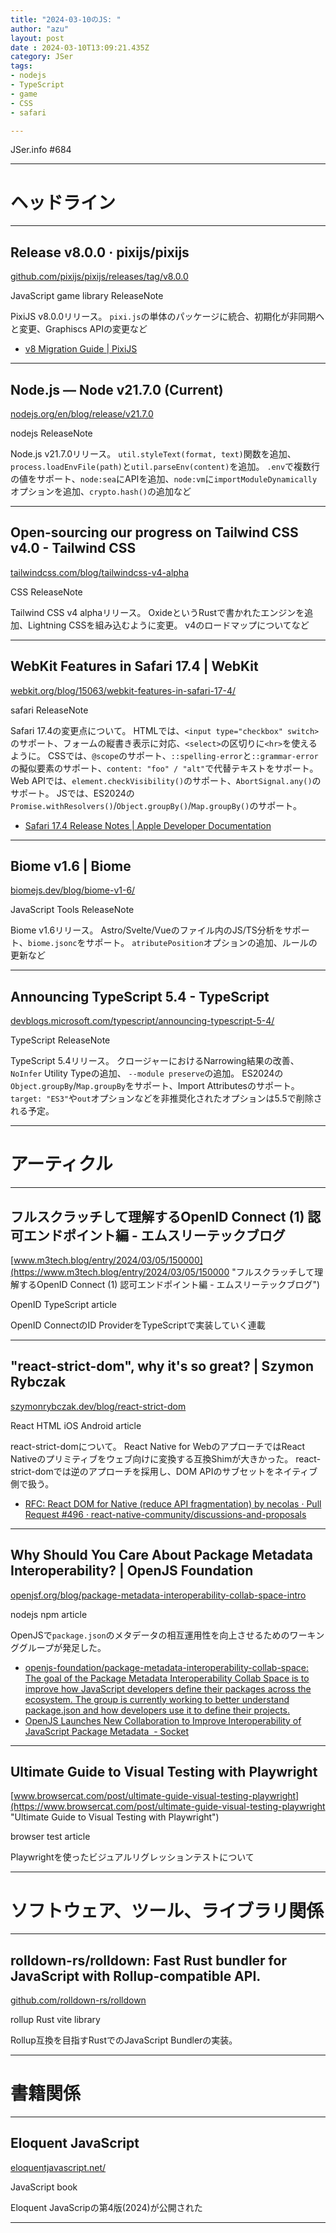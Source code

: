 ```yaml
---
title: "2024-03-10のJS: "
author: "azu"
layout: post
date : 2024-03-10T13:09:21.435Z
category: JSer
tags:
- nodejs
- TypeScript
- game
- CSS
- safari

---
```


JSer.info #684

----

<h1 class="site-genre">ヘッドライン</h1>

----

## Release v8.0.0 · pixijs/pixijs
[github.com/pixijs/pixijs/releases/tag/v8.0.0](https://github.com/pixijs/pixijs/releases/tag/v8.0.0 "Release v8.0.0 · pixijs/pixijs")
<p class="jser-tags jser-tag-icon"><span class="jser-tag">JavaScript</span> <span class="jser-tag">game</span> <span class="jser-tag">library</span> <span class="jser-tag">ReleaseNote</span></p>

PixiJS v8.0.0リリース。
`pixi.js`の単体のパッケージに統合、初期化が非同期へと変更、Graphiscs APIの変更など

- [v8 Migration Guide | PixiJS](https://pixijs.com/guides/migrations/v8 "v8 Migration Guide | PixiJS")

----

## Node.js — Node v21.7.0 (Current)
[nodejs.org/en/blog/release/v21.7.0](https://nodejs.org/en/blog/release/v21.7.0 "Node.js — Node v21.7.0 (Current)")
<p class="jser-tags jser-tag-icon"><span class="jser-tag">nodejs</span> <span class="jser-tag">ReleaseNote</span></p>

Node.js v21.7.0リリース。
`util.styleText(format, text)`関数を追加、`process.loadEnvFile(path)`と`util.parseEnv(content)`を追加。
`.env`で複数行の値をサポート、`node:sea`にAPIを追加、`node:vm`に`importModuleDynamically`オプションを追加、`crypto.hash()`の追加など


----

## Open-sourcing our progress on Tailwind CSS v4.0 - Tailwind CSS
[tailwindcss.com/blog/tailwindcss-v4-alpha](https://tailwindcss.com/blog/tailwindcss-v4-alpha "Open-sourcing our progress on Tailwind CSS v4.0 - Tailwind CSS")
<p class="jser-tags jser-tag-icon"><span class="jser-tag">CSS</span> <span class="jser-tag">ReleaseNote</span></p>

Tailwind CSS v4 alphaリリース。
OxideというRustで書かれたエンジンを追加、Lightning CSSを組み込むように変更。
v4のロードマップについてなど


----

## WebKit Features in Safari 17.4 | WebKit
[webkit.org/blog/15063/webkit-features-in-safari-17-4/](https://webkit.org/blog/15063/webkit-features-in-safari-17-4/ "WebKit Features in Safari 17.4 | WebKit")
<p class="jser-tags jser-tag-icon"><span class="jser-tag">safari</span> <span class="jser-tag">ReleaseNote</span></p>

Safari 17.4の変更点について。
HTMLでは、`<input type="checkbox" switch>`のサポート、フォームの縦書き表示に対応、`<select>`の区切りに`<hr>`を使えるように。
CSSでは、`@scope`のサポート、`::spelling-error`と`::grammar-error`の擬似要素のサポート、`content: "foo" / "alt"`で代替テキストをサポート。
Web APIでは、`element.checkVisibility()`のサポート、`AbortSignal.any()`のサポート。
JSでは、ES2024の`Promise.withResolvers()`/`Object.groupBy()`/`Map.groupBy()`のサポート。

- [Safari 17.4 Release Notes | Apple Developer Documentation](https://developer.apple.com/documentation/safari-release-notes/safari-17_4-release-notes "Safari 17.4 Release Notes | Apple Developer Documentation")

----

## Biome v1.6 | Biome
[biomejs.dev/blog/biome-v1-6/](https://biomejs.dev/blog/biome-v1-6/ "Biome v1.6 | Biome")
<p class="jser-tags jser-tag-icon"><span class="jser-tag">JavaScript</span> <span class="jser-tag">Tools</span> <span class="jser-tag">ReleaseNote</span></p>

Biome v1.6リリース。
Astro/Svelte/Vueのファイル内のJS/TS分析をサポート、`biome.jsonc`をサポート。
`atributePosition`オプションの追加、ルールの更新など


----

## Announcing TypeScript 5.4 - TypeScript
[devblogs.microsoft.com/typescript/announcing-typescript-5-4/](https://devblogs.microsoft.com/typescript/announcing-typescript-5-4/ "Announcing TypeScript 5.4 - TypeScript")
<p class="jser-tags jser-tag-icon"><span class="jser-tag">TypeScript</span> <span class="jser-tag">ReleaseNote</span></p>

TypeScript 5.4リリース。
クロージャーにおけるNarrowing結果の改善、`NoInfer` Utility Typeの追加、
`--module preserve`の追加。
ES2024の`Object.groupBy`/`Map.groupBy`をサポート、Import Attributesのサポート。
`target: "ES3"`や`out`オプションなどを非推奨化されたオプションは5.5で削除される予定。


----
<h1 class="site-genre">アーティクル</h1>

----

## フルスクラッチして理解するOpenID Connect (1) 認可エンドポイント編 - エムスリーテックブログ
[www.m3tech.blog/entry/2024/03/05/150000](https://www.m3tech.blog/entry/2024/03/05/150000 "フルスクラッチして理解するOpenID Connect (1) 認可エンドポイント編 - エムスリーテックブログ")
<p class="jser-tags jser-tag-icon"><span class="jser-tag">OpenID</span> <span class="jser-tag">TypeScript</span> <span class="jser-tag">article</span></p>

OpenID ConnectのID ProviderをTypeScriptで実装していく連載


----

## &quot;react-strict-dom&quot;, why it&#039;s so great? | Szymon Rybczak
[szymonrybczak.dev/blog/react-strict-dom](https://szymonrybczak.dev/blog/react-strict-dom "\&quot;react-strict-dom\&quot;, why it&#039;s so great? | Szymon Rybczak")
<p class="jser-tags jser-tag-icon"><span class="jser-tag">React</span> <span class="jser-tag">HTML</span> <span class="jser-tag">iOS</span> <span class="jser-tag">Android</span> <span class="jser-tag">article</span></p>

react-strict-domについて。
React Native for WebのアプローチではReact Nativeのプリミティブをウェブ向けに変換する互換Shimが大きかった。
react-strict-domでは逆のアプローチを採用し、DOM APIのサブセットをネイティブ側で扱う。

- [RFC: React DOM for Native (reduce API fragmentation) by necolas · Pull Request #496 · react-native-community/discussions-and-proposals](https://github.com/react-native-community/discussions-and-proposals/pull/496 "RFC: React DOM for Native (reduce API fragmentation) by necolas · Pull Request #496 · react-native-community/discussions-and-proposals")

----

## Why Should You Care About Package Metadata Interoperability? | OpenJS Foundation
[openjsf.org/blog/package-metadata-interoperability-collab-space-intro](https://openjsf.org/blog/package-metadata-interoperability-collab-space-intro "Why Should You Care About Package Metadata Interoperability? | OpenJS Foundation")
<p class="jser-tags jser-tag-icon"><span class="jser-tag">nodejs</span> <span class="jser-tag">npm</span> <span class="jser-tag">article</span></p>

OpenJSで`package.json`のメタデータの相互運用性を向上させるためのワーキンググループが発足した。

- [openjs-foundation/package-metadata-interoperability-collab-space: The goal of the Package Metadata Interoperability Collab Space is to improve how JavaScript developers define their packages across the ecosystem. The group is currently working to better understand package.json and how developers use it to define their projects.](https://github.com/openjs-foundation/package-metadata-interoperability-collab-space "openjs-foundation/package-metadata-interoperability-collab-space: The goal of the Package Metadata Interoperability Collab Space is to improve how JavaScript developers define their packages across the ecosystem. The group is currently working to better understand package.json and how developers use it to define their projects.")
- [OpenJS Launches New Collaboration to Improve Interoperability of JavaScript Package Metadata  - Socket](https://socket.dev/blog/openjs-improve-interoperability-of-javascript-package-metadata "OpenJS Launches New Collaboration to Improve Interoperability of JavaScript Package Metadata  - Socket")

----

## Ultimate Guide to Visual Testing with Playwright
[www.browsercat.com/post/ultimate-guide-visual-testing-playwright](https://www.browsercat.com/post/ultimate-guide-visual-testing-playwright "Ultimate Guide to Visual Testing with Playwright")
<p class="jser-tags jser-tag-icon"><span class="jser-tag">browser</span> <span class="jser-tag">test</span> <span class="jser-tag">article</span></p>

Playwrightを使ったビジュアルリグレッションテストについて


----
<h1 class="site-genre">ソフトウェア、ツール、ライブラリ関係</h1>

----

## rolldown-rs/rolldown: Fast Rust bundler for JavaScript with Rollup-compatible API.
[github.com/rolldown-rs/rolldown](https://github.com/rolldown-rs/rolldown "rolldown-rs/rolldown: Fast Rust bundler for JavaScript with Rollup-compatible API.")
<p class="jser-tags jser-tag-icon"><span class="jser-tag">rollup</span> <span class="jser-tag">Rust</span> <span class="jser-tag">vite</span> <span class="jser-tag">library</span></p>

Rollup互換を目指すRustでのJavaScript Bundlerの実装。


----
<h1 class="site-genre">書籍関係</h1>

----

## Eloquent JavaScript
[eloquentjavascript.net/](https://eloquentjavascript.net/ "Eloquent JavaScript")
<p class="jser-tags jser-tag-icon"><span class="jser-tag">JavaScript</span> <span class="jser-tag">book</span></p>

Eloquent JavaScripの第4版(2024)が公開された


----

